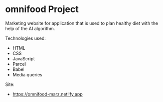# omnifood Project

Marketing website for application that is used to plan healthy diet with the help of the AI algorithm.

Technologies used:

- HTML
- CSS
- JavaScript
- Parcel
- Babel
- Media queries

Site:

- https://omnifood-marz.netlify.app
